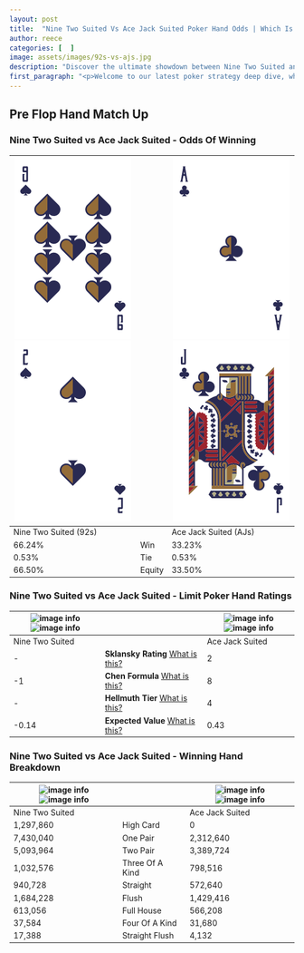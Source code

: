 ```yaml
---
layout: post
title:  "Nine Two Suited Vs Ace Jack Suited Poker Hand Odds | Which Is The Better Hand In Poker? A Complete Guide"
author: reece
categories: [  ]
image: assets/images/92s-vs-ajs.jpg
description: "Discover the ultimate showdown between Nine Two Suited and Ace Jack Suited in poker! Uncover the odds, strategies, and scenarios where one hand triumphs over the other. Get ready to up your poker game with this thrilling analysis."
first_paragraph: "<p>Welcome to our latest poker strategy deep dive, where we're pitting two distinct hands against each other in a high-stakes showdown: Nine Two Suited vs Ace Jack Suited.</p><p>In the dynamic world of poker, every decision counts, and knowing which hand holds the upper hand is key to your success at the table.</p><p>In this article, we'll dissect these two hands, explore the scenarios where one dominates the other, and equip you with the knowledge to make strategic choices that can tip the odds in your favor.</p><p>Get ready to unravel the intriguing dynamics of these poker hands and elevate your game to new heights.</p>"
---
```




[comment]: # (sp0)

## Pre Flop Hand Match Up

<div class="table hand-ratings" markdown="1"> 



### Nine Two Suited vs Ace Jack Suited - Odds Of Winning


    
| ![image info](assets/images/hand1/9.png) ![image info](assets/images/hand1/2.png) |  | ![image info](assets/images/hand2/a.png) ![image info](assets/images/hand2/j.png) |
| -------- | -------- | -------- |
| Nine Two Suited (92s) |  | Ace Jack Suited (AJs) |
| 66.24% | Win | 33.23% |
| 0.53% | Tie | 0.53% |
| 66.50% | Equity | 33.50% |




[comment]: # (sp1)



### Nine Two Suited vs Ace Jack Suited - Limit Poker Hand Ratings


    
| ![image info](https://www.riverpairs.com/assets/images/hand1/9.png) ![image info](https://www.riverpairs.com/assets/images/hand1/2.png) |  | ![image info](https://www.riverpairs.com/assets/images/hand2/a.png) ![image info](https://www.riverpairs.com/assets/images/hand2/j.png) |
| -------- | -------- | -------- |
| Nine Two Suited |  | Ace Jack Suited |
| - | **Sklansky Rating** [What is this?](/sklansky-rating-explained) | 2 |
| -1 | **Chen Formula** [What is this?](/chen-formula-explained) | 8 |
| - | **Hellmuth Tier** [What is this?](/Hellmuth-tier-explained) | 4 |
| -0.14 | **Expected Value** [What is this?](/expected-value-explained) | 0.43 |




[comment]: # (sp2)



### Nine Two Suited vs Ace Jack Suited - Winning Hand Breakdown


    
| ![image info](https://www.riverpairs.com/assets/images/hand1/9.png) ![image info](https://www.riverpairs.com/assets/images/hand1/2.png) |  | ![image info](https://www.riverpairs.com/assets/images/hand2/a.png) ![image info](https://www.riverpairs.com/assets/images/hand2/j.png) |
| -------- | -------- | -------- |
| Nine Two Suited |  | Ace Jack Suited |
| 1,297,860 | High Card | 0 |
| 7,430,040 | One Pair | 2,312,640 |
| 5,093,964 | Two Pair | 3,389,724 |
| 1,032,576 | Three Of A Kind | 798,516 |
| 940,728 | Straight | 572,640 |
| 1,684,228 | Flush | 1,429,416 |
| 613,056 | Full House | 566,208 |
| 37,584 | Four Of A Kind | 31,680 |
| 17,388 | Straight Flush | 4,132 |




[comment]: # (sp3)



</div>

[comment]: # (sp4)



[comment]: # (sp5)

